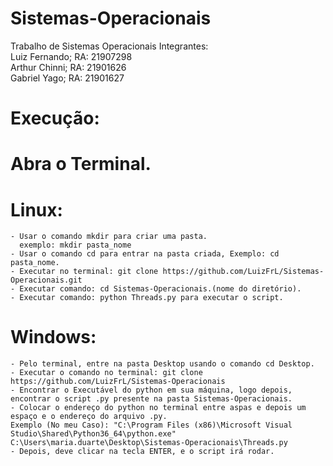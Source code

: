 # Sistemas-Operacionais
Trabalho de Sistemas Operacionais
Integrantes:\
Luiz Fernando; RA: 21907298\
Arthur Chinni; RA: 21901626\
Gabriel Yago; RA: 21901627

# Execução:


# Abra o Terminal.
# Linux:
    - Usar o comando mkdir para criar uma pasta.
      exemplo: mkdir pasta_nome
    - Usar o comando cd para entrar na pasta criada, Exemplo: cd pasta_nome.
    - Executar no terminal: git clone https://github.com/LuizFrL/Sistemas-Operacionais.git
    - Executar comando: cd Sistemas-Operacionais.(nome do diretório).
    - Executar comando: python Threads.py para executar o script.
    

# Windows:
    - Pelo terminal, entre na pasta Desktop usando o comando cd Desktop.
    - Executar o comando no terminal: git clone https://github.com/LuizFrL/Sistemas-Operacionais
    - Encontrar o Executável do python em sua máquina, logo depois, encontrar o script .py presente na pasta Sistemas-Operacionais.
    - Colocar o endereço do python no terminal entre aspas e depois um espaço e o endereço do arquivo .py.
    Exemplo (No meu Caso): "C:\Program Files (x86)\Microsoft Visual Studio\Shared\Python36_64\python.exe" C:\Users\maria.duarte\Desktop\Sistemas-Operacionais\Threads.py
    - Depois, deve clicar na tecla ENTER, e o script irá rodar.
